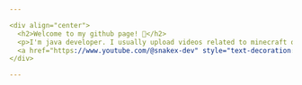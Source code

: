 ```yaml
---

<div align="center">
  <h2>Welcome to my github page! 👋</h2>
  <p>I'm java developer. I usually upload videos related to minecraft or streaming.</p>
  <a href="https://www.youtube.com/@snakex-dev" style="text-decoration: none;">YouTubeChannel</a>
</div>

---
```

